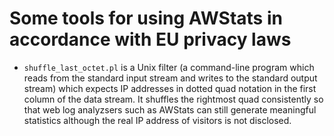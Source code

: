 # Some tools for using AWStats in accordance with EU privacy laws

* `shuffle_last_octet.pl` is a Unix filter (a command-line program which reads
  from the standard input stream and writes to the standard output stream)
  which expects IP addresses in dotted quad notation in the first column of the
  data stream. It shuffles the rightmost quad consistently so that web log
  analyzsers such as AWStats can still generate meaningful statistics although
  the real IP address of visitors is not disclosed.

